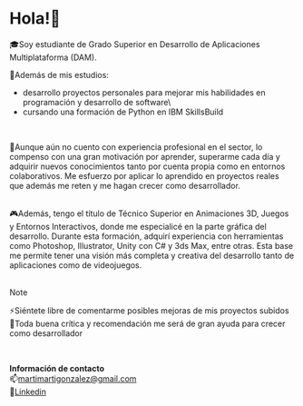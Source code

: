 # Hola!👋

🎓Soy estudiante de Grado Superior en Desarrollo de Aplicaciones Multiplataforma (DAM).

🔭Además de mis estudios:
- desarrollo proyectos personales para mejorar mis habilidades en programación y desarrollo de software\
- cursando una formación de Python en IBM SkillsBuild
<br>


🚀Aunque aún no cuento con experiencia profesional en el sector, lo compenso con una gran motivación por aprender, superarme cada día y adquirir nuevos conocimientos tanto por cuenta propia como en entornos colaborativos. Me esfuerzo por aplicar lo aprendido en proyectos reales que además me reten y me hagan crecer como desarrollador.

<br>
🎮Además, tengo el título de Técnico Superior en Animaciones 3D, Juegos y Entornos Interactivos, donde me especialicé en la parte gráfica del desarrollo. Durante esta formación, adquirí experiencia con herramientas como Photoshop, Illustrator, Unity con C# y 3ds Max, entre otras. Esta base me permite tener una visión más completa y creativa del desarrollo tanto de aplicaciones como de videojuegos.<br><br>


>[!NOTE]
>⚡Siéntete libre de comentarme posibles mejoras de mis proyectos subidos\
>👯Toda buena crítica y recomendación me será de gran ayuda para crecer como desarrollador

<br>

**Información de contacto**\
📫martimartigonzalez@gmail.com\
📘[Linkedin](https://www.linkedin.com/in/mart%C3%AD-gonz%C3%A1lez-mu%C3%B1oz-ab8332137/)
  

<!--
**gonzalezmarti98/gonzalezmarti98** is a ✨ _special_ ✨ repository because its `README.md` (this file) appears on your GitHub profile.

Here are some ideas to get you started:

- 🔭 I’m currently working on ...
- 🌱 I’m currently learning ...
- 👯 I’m looking to collaborate on ...
- 🤔 I’m looking for help with ...
- 💬 Ask me about ...
- 📫 How to reach me: ...
- 😄 Pronouns: ...
- ⚡ Fun fact: ...
-->

